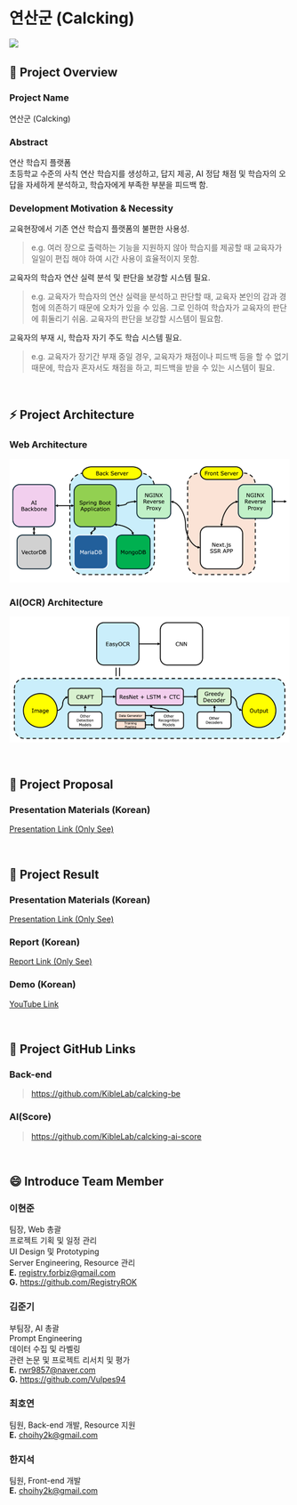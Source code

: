 # 연산군 (Calcking)

![](./images/banner.gif)

## :rainbow: Project Overview

### Project Name

연산군 (Calcking)

### Abstract

연산 학습지 플랫폼 <br>
초등학교 수준의 사칙 연산 학습지를 생성하고, 답지 제공, AI 정답 채점 및 학습자의 오답을 자세하게 분석하고, 학습자에게 부족한 부분을 피드백 함.

### Development Motivation & Necessity

교육현장에서 기존 연산 학습지 플랫폼의 불편한 사용성.

> e.g. 여러 장으로 출력하는 기능을 지원하지 않아 학습지를 제공할 때 교육자가 일일이 편집 해야 하여 시간 사용이 효율적이지 못함.

교육자의 학습자 연산 실력 분석 및 판단을 보강할 시스템 필요.

> e.g. 교육자가 학습자의 연산 실력을 분석하고 판단할 때, 교육자 본인의 감과 경험에 의존하기 때문에 오차가 있을 수 있음. 그로 인하여 학습자가 교육자의 판단에 휘둘리기 쉬움. 교육자의 판단을 보강할 시스템이 필요함.

교육자의 부재 시, 학습자 자기 주도 학습 시스템 필요.

> e.g. 교육자가 장기간 부재 중일 경우, 교육자가 채점이나 피드백 등을 할 수 없기 때문에, 학습자 혼자서도 채점을 하고, 피드백을 받을 수 있는 시스템이 필요.

<br>

## :zap: Project Architecture

### Web Architecture

![](./images/web-architecture.png)

### AI(OCR) Architecture

![](./images/ai-ocr-architecture.png)

<br>

## :seedling: Project Proposal

### Presentation Materials (Korean)

[Presentation Link (Only See)](https://1drv.ms/p/s!Aiuea30kcZTlhtM2FtmwnpRjdra9mQ?e=jePmbA)

<br>

## :evergreen_tree: Project Result

### Presentation Materials (Korean)

[Presentation Link (Only See)](https://1drv.ms/p/s!Aiuea30kcZTlh7F4Ya0nsiQ5hihWRA?e=HJKOuO)

### Report (Korean)

[Report Link (Only See)](https://1drv.ms/b/s!Aiuea30kcZTlh7J59wuCFrC__zeH8Q?e=mMcOFi)

### Demo (Korean)

[YouTube Link](https://youtu.be/0SeQxC8DgdU)

<br>

## :link: Project GitHub Links

### Back-end

> https://github.com/KibleLab/calcking-be

### AI(Score)

> https://github.com/KibleLab/calcking-ai-score

<br>

## :smile: Introduce Team Member

### 이현준

팀장, Web 총괄 <br>
프로젝트 기획 및 일정 관리 <br>
UI Design 및 Prototyping <br>
Server Engineering, Resource 관리 <br>
**E.** registry.forbiz@gmail.com <br>
**G.** https://github.com/RegistryROK

### 김준기

부팀장, AI 총괄 <br>
Prompt Engineering <br>
데이터 수집 및 라벨링 <br>
관련 논문 및 프로젝트 리서치 및 평가 <br>
**E.** rwr9857@naver.com <br>
**G.** https://github.com/Vulpes94

### 최호연

팀원, Back-end 개발, Resource 지원 <br>
**E.** choihy2k@gmail.com

### 한지석

팀원, Front-end 개발 <br>
**E.** choihy2k@gmail.com
